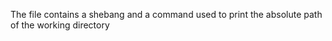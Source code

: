 The file contains a shebang and a command used to  print the absolute path of the working directory
